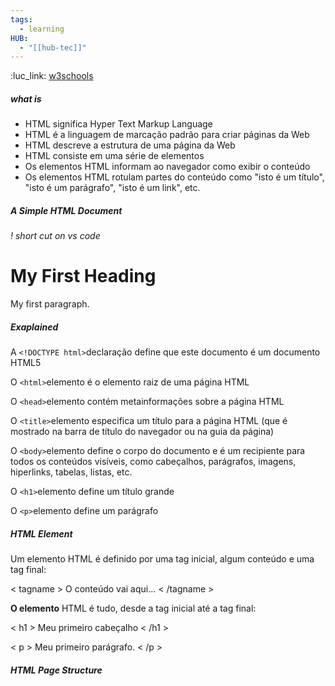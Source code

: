 ```yaml
---
tags:
  - learning
HUB:
  - "[[hub-tec]]"
---
```

:luc_link:
[w3schools](https://www.w3schools.com/html/html_intro.asp)

##### what is

-   HTML significa Hyper Text Markup Language
-   HTML é a linguagem de marcação padrão para criar páginas da Web
-   HTML descreve a estrutura de uma página da Web
-   HTML consiste em uma série de elementos
-   Os elementos HTML informam ao navegador como exibir o conteúdo
-   Os elementos HTML rotulam partes do conteúdo como "isto é um título", "isto é um parágrafo", "isto é um link", etc.

##### A Simple HTML Document

*! short cut on vs code* 

<!DOCTYPE html>  
<html>  
<head>  
<title> Page Title </title>  
</head>  
<body>  
  
<h1>My First Heading</h1>  
<p>My first paragraph.</p>  
  
</body>  
</html> 


##### Exaplained 

A `<!DOCTYPE html>`declaração define que este documento é um documento HTML5

O `<html>`elemento é o elemento raiz de uma página HTML

O `<head>`elemento contém metainformações sobre a página HTML

O `<title>`elemento especifica um título para a página HTML (que é mostrado na barra de título do navegador ou na guia da página)

O `<body>`elemento define o corpo do documento e é um recipiente para todos os conteúdos visíveis, como cabeçalhos, parágrafos, imagens, hiperlinks, tabelas, listas, etc.

O `<h1>`elemento define um título grande

O `<p>`elemento define um parágrafo


#####  HTML Element

Um elemento HTML é definido por uma tag inicial, algum conteúdo e uma tag final:

< tagname > O conteúdo vai aqui... < /tagname >

**O elemento** HTML é tudo, desde a tag inicial até a tag final:

< h1 > Meu primeiro cabeçalho < /h1 >

< p > Meu primeiro parágrafo. < /p >


##### HTML Page Structure


